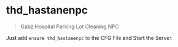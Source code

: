 # thd_hastanenpc

> Gabz Hospital Parking Lot Cleaning NPC

Just add `ensure thd_hastanenpc` to the CFG File and Start the Server.
